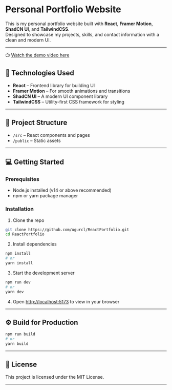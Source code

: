 
# Personal Portfolio Website

This is my personal portfolio website built with **React**, **Framer Motion**, **ShadCN UI**, and **TailwindCSS**.  
Designed to showcase my projects, skills, and contact information with a clean and modern UI.

---

📺 [Watch the demo video here](https://streamable.com/ehi3hy)


## 🚀 Technologies Used

- **React** – Frontend library for building UI
- **Framer Motion** – For smooth animations and transitions
- **ShadCN UI** – A modern UI component library
- **TailwindCSS** – Utility-first CSS framework for styling

---

## 📂 Project Structure

- `/src` – React components and pages
- `/public` – Static assets

---

## 💻 Getting Started

### Prerequisites

- Node.js installed (v14 or above recommended)
- npm or yarn package manager

### Installation

1. Clone the repo  
```bash
git clone https://github.com/ugurcl/ReactPortfolio.git
cd ReactPortfolio
```

2. Install dependencies  
```bash
npm install
# or
yarn install
```

3. Start the development server  
```bash
npm run dev
# or
yarn dev
```

4. Open [http://localhost:5173](http://localhost:5173) to view in your browser

---

## ⚙️ Build for Production

```bash
npm run build
# or
yarn build
```

---


## 📄 License

This project is licensed under the MIT License.

---
